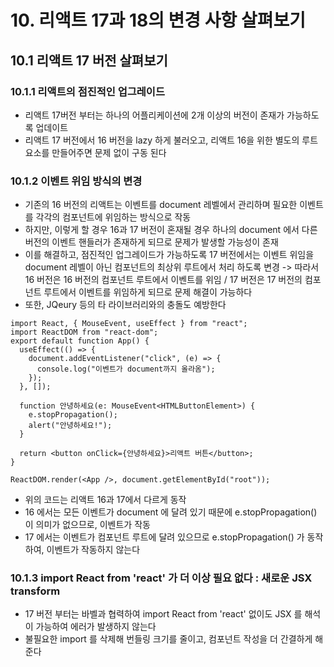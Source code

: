 # 10. 리액트 17과 18의 변경 사항 살펴보기

## 10.1 리액트 17 버전 살펴보기

### 10.1.1 리액트의 점진적인 업그레이드

- 리액트 17버전 부터는 하나의 어플리케이션에 2개 이상의 버전이 존재가 가능하도록 업데이트
- 리액트 17 버전에서 16 버전을 lazy 하게 불러오고, 리액트 16을 위한 별도의 루트 요소를 만들어주면 문제 없이 구동 된다

### 10.1.2 이벤트 위임 방식의 변경

- 기존의 16 버전의 리액트는 이벤트를 document 레벨에서 관리하며 필요한 이벤트를 각각의 컴포넌트에 위임하는 방식으로 작동
- 하지만, 이렇게 할 경우 16과 17 버전이 혼재될 경우 하나의 document 에서 다른 버전의 이벤트 핸들러가 존재하게 되므로 문제가 발생할 가능성이 존재
- 이를 해결하고, 점진적인 업그레이드가 가능하도록 17 버전에서는 이벤트 위임을 document 레벨이 아닌 컴포넌트의 최상위 루트에서 처리 하도록 변경 -> 따라서 16 버전은 16 버전의 컴포넌트 루트에서 이벤트를 위임 / 17 버전은 17 버전의 컴포넌트 루트에서 이벤트를 위임하게 되므로 문제 해결이 가능하다
- 또한, JQeury 등의 타 라이브러리와의 충돌도 예방한다

```tsx
import React, { MouseEvent, useEffect } from "react";
import ReactDOM from "react-dom";
export default function App() {
  useEffect(() => {
    document.addEventListener("click", (e) => {
      console.log("이벤트가 document까지 올라옴");
    });
  }, []);

  function 안녕하세요(e: MouseEvent<HTMLButtonElement>) {
    e.stopPropagation();
    alert("안녕하세요!");
  }

  return <button onClick={안녕하세요}>리액트 버튼</button>;
}

ReactDOM.render(<App />, document.getElementById("root"));
```

- 위의 코드는 리액트 16과 17에서 다르게 동작
- 16 에서는 모든 이벤트가 document 에 달려 있기 때문에 e.stopPropagation() 이 의미가 없으므로, 이벤트가 작동
- 17 에서는 이벤트가 컴포넌트 루트에 달려 있으므로 e.stopPropagation() 가 동작하여, 이벤트가 작동하지 않는다

### 10.1.3 import React from 'react' 가 더 이상 필요 없다 : 새로운 JSX transform

- 17 버전 부터는 바벨과 협력하여 import React from 'react' 없이도 JSX 를 해석이 가능하여 에러가 발생하지 않는다
- 불필요한 import 를 삭제해 번들링 크기를 줄이고, 컴포넌트 작성을 더 간결하게 해준다
